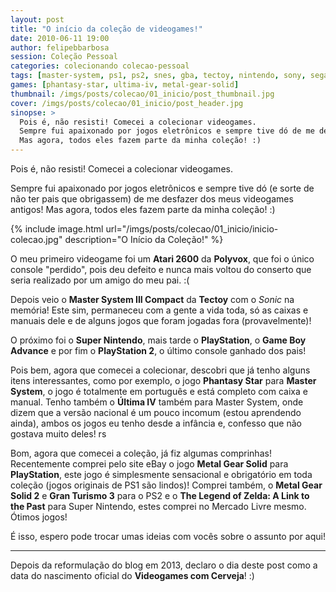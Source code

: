 ```yaml
---
layout: post
title: "O início da coleção de videogames!"
date: 2010-06-11 19:00
author: felipebbarbosa
session: Coleção Pessoal
categories: colecionando colecao-pessoal
tags: [master-system, ps1, ps2, snes, gba, tectoy, nintendo, sony, sega]
games: [phantasy-star, ultima-iv, metal-gear-solid]
thumbnail: /imgs/posts/colecao/01_inicio/post_thumbnail.jpg
cover: /imgs/posts/colecao/01_inicio/post_header.jpg
sinopse: >
  Pois é, não resisti! Comecei a colecionar videogames.
  Sempre fui apaixonado por jogos eletrônicos e sempre tive dó de me desfazer dos meus videogames antigos!
  Mas agora, todos eles fazem parte da minha coleção! :)
---
```


Pois é, não resisti! Comecei a colecionar videogames.

Sempre fui apaixonado por jogos eletrônicos e sempre tive dó (e sorte de não ter pais que obrigassem) de me desfazer dos meus videogames antigos!
Mas agora, todos eles fazem parte da minha coleção! :)

{% include image.html
  url="/imgs/posts/colecao/01_inicio/inicio-colecao.jpg"
  description="O Início da Coleção!" %}

O meu primeiro videogame foi um **Atari 2600** da **Polyvox**, que foi o único console "perdido", pois deu defeito e
nunca mais voltou do conserto que seria realizado por um amigo do meu pai. :(

Depois veio o **Master System III Compact** da **Tectoy** com o _Sonic_ na memória! Este sim, permaneceu com a gente a vida toda, só
as caixas e manuais dele e de alguns jogos que foram jogadas fora (provavelmente)!

O próximo foi o **Super Nintendo**, mais tarde o **PlayStation**, o **Game Boy Advance** e por fim o **PlayStation 2**, o último console
ganhado dos pais!

Pois bem, agora que comecei a colecionar, descobri que já tenho alguns itens interessantes, como por exemplo,
o jogo **Phantasy Star** para **Master System**, o jogo é totalmente em português e está completo com caixa
e manual. Tenho também o **Última IV** também para Master System, onde dizem que a versão nacional é um pouco
incomum (estou aprendendo ainda), ambos os jogos eu tenho desde a infância e, confesso que não gostava muito deles! rs

Bom, agora que comecei a coleção, já fiz algumas comprinhas! Recentemente comprei pelo site eBay o jogo
**Metal Gear Solid** para **PlayStation**, este jogo é simplesmente sensacional e obrigatório em toda coleção (jogos originais de PS1 são lindos)!
Comprei também, o **Metal Gear Solid 2** e **Gran Turismo 3** para o PS2 e o **The Legend of Zelda: A Link to the Past** para Super Nintendo,
estes comprei no Mercado Livre mesmo. Ótimos jogos!

É isso, espero pode trocar umas ideias com vocês sobre o assunto por aqui!

---

Depois da reformulação do blog em 2013, declaro o dia deste post como a data do nascimento oficial
do **Videogames com Cerveja**! :)
